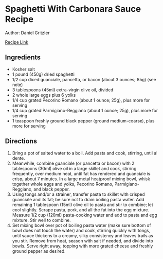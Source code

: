 # Spaghetti With Carbonara Sauce Recipe

Author: Daniel Gritzler

[Recipe Link](https://www.seriouseats.com/recipes/2015/12/pasta-carbonara-sauce-recipe.html)

## Ingredients
- Kosher salt
- 1 pound (450g) dried spaghetti
- 1/2 cup diced guanciale, pancetta, or bacon (about 3 ounces; 85g) (see note)
- 3 tablespoons (45ml) extra-virgin olive oil, divided
- 2 whole large eggs plus 6 yolks
- 1/4 cup grated Pecorino Romano (about 1 ounce; 25g), plus more for serving
- 1/4 cup grated Parmigiano-Reggiano (about 1 ounce; 25g), plus more for serving
- 1 teaspoon freshly ground black pepper (ground medium-coarse), plus more for serving

## Directions
1. Bring a pot of salted water to a boil. Add pasta and cook, stirring, until al dente.
2. Meanwhile, combine guanciale (or pancetta or bacon) with 2 tablespoons (30ml) olive oil in a large skillet and cook, stirring frequently, over medium heat, until fat has rendered and guanciale is crisp, about 7 minutes. In a large metal heatproof mixing bowl, whisk together whole eggs and yolks, Pecorino Romano, Parmigiano-Reggiano, and black pepper.
3. Using tongs and/or a strainer, transfer pasta to skillet with crisped guanciale and its fat; be sure not to drain boiling pasta water. Add remaining 1 tablespoon (15ml) olive oil to pasta and stir to combine; let cool slightly. Scrape pasta, pork, and all the fat into the egg mixture. Measure 1/2 cup (120ml) pasta-cooking water and add to pasta and egg mixture. Stir well to combine.
4. Set mixing bowl over pot of boiling pasta water (make sure bottom of bowl does not touch the water) and cook, stirring quickly with tongs, until sauce thickens to a creamy, silky consistency and leaves trails as you stir. Remove from heat, season with salt if needed, and divide into bowls. Serve right away, topping with more grated cheese and freshly ground pepper as desired.